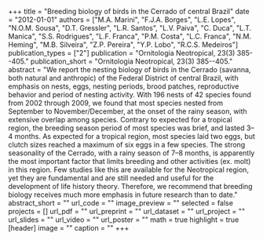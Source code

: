 +++
title = "Breeding biology of birds in the Cerrado of central Brazil"
date = "2012-01-01"
authors = ["M.A. Marini", "F.J.A. Borges", "L.E. Lopes", "N.O.M. Sousa", "D.T. Gressler", "L.R. Santos", "L.V. Paiva", "C. Duca", "L.T. Manica", "S.S. Rodrigues", "L.F. Franca", "P.M. Costa", "L.C. Franca", "N.M. Heming", "M.B. Silveira", "Z.P. Pereira", "Y.P. Lobo", "R.C.S. Medeiros"]
publication_types = ["2"]
publication = "Ornitologia Neotropical, 23(3) 385--405."
publication_short = "Ornitologia Neotropical, 23(3) 385--405."
abstract = "We report the nesting biology of birds in the Cerrado (savanna, both natural and anthropic) of the Federal District of central Brazil, with emphasis on nests, eggs, nesting periods, brood patches, reproductive behavior and period of nesting activity. With 196 nests of 42 species found from 2002 through 2009, we found that most species nested from September to November/December, at the onset of the rainy season, with extensive overlap among species. Contrary to expected for a tropical region, the breeding season period of most species was brief, and lasted 3–4 months. As expected for a tropical region, most species laid two eggs, but clutch sizes reached a maximum of six eggs in a few species. The strong seasonality of the Cerrado, with a rainy season of 7–8 months, is apparently the most important factor that limits breeding and other activities (ex. molt) in this region. Few studies like this are available for the Neotropical region, yet they are fundamental and are still needed and useful for the development of life history theory. Therefore, we recommend that breeding biology receives much more emphasis in future research than to date."
abstract_short = ""
url_code = ""
image_preview = ""
selected = false
projects = []
url_pdf = ""
url_preprint = ""
url_dataset = ""
url_project = ""
url_slides = ""
url_video = ""
url_poster = ""
math = true
highlight = true
[header]
image = ""
caption = ""
+++
